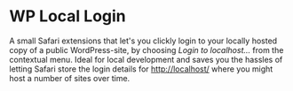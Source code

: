 WP Local Login
==============

A small Safari extensions that let's you clickly login to your locally hosted copy of a public WordPress-site, by choosing _Login to localhost…_ from the contextual menu. Ideal for local development and saves you the hassles of letting Safari store the login details for [http://localhost/](http://localhost/) where you might host a number of sites over time.